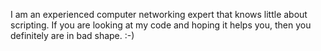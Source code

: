 I am an experienced computer networking expert that knows little about scripting. If you are looking at my code and hoping it helps you, then you definitely are in bad shape. :-)
